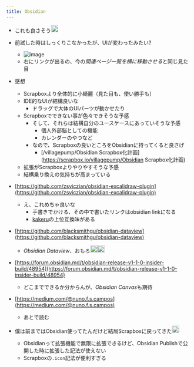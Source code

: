 ```yaml
---
title: Obsidian
---
```


* これも良さそう<img src='https://scrapbox.io/api/pages/blu3mo-public/blu3mo/icon' alt='blu3mo.icon' height="19.5"/>

* 前試した時はしっくりこなかったが、UIが変わったみたい?
  
  * ![image](https://gyazo.com/2d7cd1c8641e141c8907216bb023f844/thumb/1000)
  * 右にリンクが出るの、今の*関連ページ一覧を横に移動させる*と同じ見た目
* 感想
  
  * Scrapboxより全体的に小綺麗（見た目も、使い勝手も）
  * IDE的なUIが結構良いな
    * ドラッグで大体のUIパーツが動かせたり
  * Scrapboxでできない事が色々できそうな予感
    * そして、それらは結構自分のユースケースにあっていそうな予感
      * 個人外部脳としての機能
      * カレンダーのやつなど
    * なので、Scrapboxの良いところをObsidianに持ってくると良さげ
      * \[/villagepump/Obsidian Scrapbox化計画\](https://scrapbox.io/villagepump/Obsidian Scrapbox化計画)
  * 拡張がScrapboxよりやりやすそうな予感
  * 結構乗り換えの気持ちが高まっている
* [https://github.com/zsviczian/obsidian-excalidraw-plugin](https://github.com/zsviczian/obsidian-excalidraw-plugin)
  
  * え、これめちゃ良いな
    * 手書きでかける、その中で書いたリンクはobsidian linkになる
    * [kakeru](kakeru.md)の上位互換味がある
* [https://github.com/blacksmithgu/obsidian-dataview](https://github.com/blacksmithgu/obsidian-dataview)
  
  * *Obsidian Dataview*、おもろ<img src='https://scrapbox.io/api/pages/blu3mo-public/blu3mo/icon' alt='blu3mo.icon' height="19.5"/><img src='https://scrapbox.io/api/pages/blu3mo-public/blu3mo/icon' alt='blu3mo.icon' height="19.5"/>
* [https://forum.obsidian.md/t/obsidian-release-v1-1-0-insider-build/48954](https://forum.obsidian.md/t/obsidian-release-v1-1-0-insider-build/48954)
  
  * どこまでできるか分からんが、*Obsidian Canvas*も期待
* [https://medium.com/@nuno.f.s.campos](https://medium.com/@nuno.f.s.campos)
  
  * あとで読む
* 僕は前まではObsidian使ってたんだけど結局Scrapboxに戻ってきた<img src='https://scrapbox.io/api/pages/blu3mo-public/u7693/icon' alt='u7693.icon' height="19.5"/>
  
  * Obsidianって拡張機能で無限に拡張できるけど、Obsidian Publishで公開した時に拡張した記法が使えない
  * Scrapboxの`.icon`記法が便利すぎる
